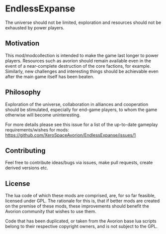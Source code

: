 # EndlessExpanse
The universe should not be limited, exploration and resources should not be exhausted by power players.


## Motivation

This mod/modcollection is intended to make the game last longer to power players. 
Resources such as avorion should remain available even in the event of a near-complete destruction of the core factions, for example. 
Similarly, new challenges and interesting things should be achievable even after the main game itself has been beaten.


## Philosophy

Exploration of the universe, collaboration in alliances and cooperation should be stimulated, especially for end-game players, to whom the game otherwise will become uninteresting.

For more details please see this issue for a list of the up-to-date gameplay requirements/wishes for mods:
https://github.com/XeroSpaceAvorion/EndlessExpanse/issues/1


## Contributing

Feel free to contribute ideas/bugs via issues, make pull requests, create derived versions etc.

## License

The lua code of which these mods are comprised, are, for so far feasible, licensed under GPL.
The rationale for this is, that if better mods are created on the premise of these mods, these improvements should benefit the Avorion community that wishes to use them.

Code that has been duplicated, or taken from the Avorion base lua scripts belong to their respective copyright owners, and is not subject to the GPL.
